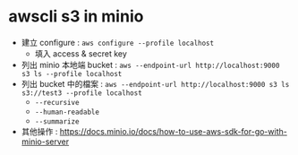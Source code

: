 # awscli s3 in minio

- 建立 configure : `aws configure --profile localhost`
  - 填入 access & secret key
- 列出 minio 本地端 bucket : `aws --endpoint-url http://localhost:9000 s3 ls --profile localhost`
- 列出 bucket 中的檔案 : `aws --endpoint-url http://localhost:9000 s3 ls s3://test3 --profile localhost`
  - `--recursive` 
  - `--human-readable` 
  - `--summarize`
- 其他操作 : https://docs.minio.io/docs/how-to-use-aws-sdk-for-go-with-minio-server

